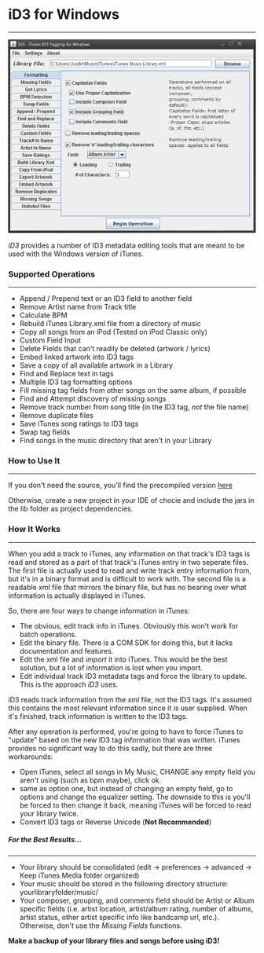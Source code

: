 # iD3 for Windows
-----------------
![Sample Img](https://github.com/Apophenic/iD3/blob/master/res/sample.png)

_iD3_ provides a number of ID3 metadata editing tools that are meant to be used with the Windows version of iTunes.

### Supported Operations
------------------------
* Append / Prepend text or an ID3 field to another field
* Remove Artist name from Track title
* Calculate BPM
* Rebuild iTunes Library.xml file from a directory of music
* Copy all songs from an iPod (Tested on iPod Classic only)
* Custom Field Input
* Delete Fields that can't readily be deleted (artwork / lyrics)
* Embed linked artwork into ID3 tags
* Save a copy of all available artwork in a Library
* Find and Replace text in tags
* Multiple ID3 tag formatting options
* Fill missing tag fields from other songs on the same album, if possible
* Find and Attempt discovery of missing songs
* Remove track number from song title (in the ID3 tag, _not_ the file name)
* Remove duplicate files
* Save iTunes song ratings to ID3 tags
* Swap tag fields
* Find songs in the music directory that aren't in your Library

### How to Use It
-----------------
If you don't need the source, you'll find the precompiled version [here](https://github.com/Apophenic/iD3/blob/master/jar/iD3)

Otherwise, create a new project in your IDE of chocie and include the jars in the lib folder as project dependencies.

### How It Works
----------------
When you add a track to iTunes, any information on that track's ID3 tags is read and stored as a part of that track's
iTunes entry in two seperate files. The first file is actually used to read and write track entry information from,
but it's in a binary format and is difficult to work with. The second file is a readable _xml_ file that mirrors the
binary file, but has no bearing over what information is actually displayed in iTunes.

So, there are four ways to change information in iTunes:
* The obvious, edit track info in iTunes. Obviously this won't work for batch operations.
* Edit the binary file. There is a COM SDK for doing this, but it lacks documentation and features.
* Edit the xml file and _import_ it into iTunes. This would be the best solution, but a lot of information is lost when
 you import.
* Edit individual track ID3 metadata tags and force the library to update. This is the approach _iD3_ uses.

iD3 reads track information from the _xml_ file, not the ID3 tags. It's assumed this contains the most relevant
information since it is user supplied. When it's finished, track information is written to the ID3 tags.

After any operation is performed, you're going to have to force iTunes to "update" based on the new ID3 tag information that
was written. iTunes provides no significant way to do this sadly, but there are three workarounds:

* Open iTunes, select all songs in My Music, CHANGE any empty field you aren't using (such as bpm maybe), click ok.
* same as option one, but instead of changing an empty field, go to options and change the equalizer setting. The
downside to this is you'll be forced to then change it back, meaning iTunes will be forced to read your library twice.
* Convert ID3 tags or Reverse Unicode (__Not Recommended__)

##### For the Best Results...
-----------------------------
* Your library should be consolidated (edit -> preferences -> advanced -> Keep iTunes Media folder organized)
* Your music should be stored in the following directory structure: yourlibraryfolder/music/
* Your composer, grouping, and comments field should be Artist or Album specific fields (i.e. artist location,
artist/album rating, number of albums, artist status, other artist specific info like bandcamp url, etc.).
Otherwise, don't use the _Missing Fields_ functions.

__Make a backup of your library files and songs before using iD3!__

